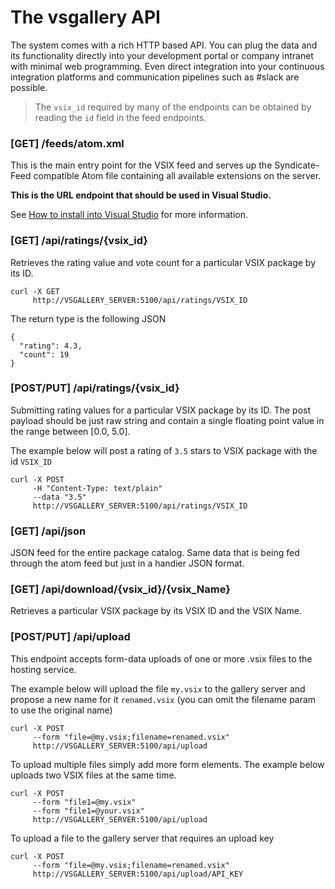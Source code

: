# The vsgallery API

The system comes with a rich HTTP based API. You can plug the data and its functionality directly into your development portal or company intranet with minimal web programming. Even direct integration into your continuous integration platforms and communication pipelines such as #slack are possible.

> The `vsix_id` required by many of the endpoints can be obtained by reading the `id` field in the feed endpoints.

### [GET] /feeds/atom.xml
This is the main entry point for the VSIX feed and serves up the Syndicate-Feed compatible Atom file containing all available extensions on the server. 

**This is the URL endpoint that should be used in Visual Studio.**

See [How to install into Visual Studio](#how-to-install-into-visual-studio) for more information.

### [GET] /api/ratings/{vsix_id}
Retrieves the rating value and vote count for a particular VSIX package by its ID. 

```
curl -X GET 
     http://VSGALLERY_SERVER:5100/api/ratings/VSIX_ID
```

The return type is the following JSON

```
{
  "rating": 4.3,
  "count": 19
}
```

### [POST/PUT] /api/ratings/{vsix_id}
Submitting rating values for a particular VSIX package by its ID. The post payload should be just raw string and contain a single floating point value in the range between [0.0, 5.0].

The example below will post a rating of `3.5` stars to VSIX package with the id `VSIX_ID`

```
curl -X POST 
     -H "Content-Type: text/plain" 
     --data "3.5" 
     http://VSGALLERY_SERVER:5100/api/ratings/VSIX_ID
```

### [GET] /api/json
JSON feed for the entire package catalog. Same data that is being fed through the atom feed but just in a handier JSON format.

### [GET] /api/download/{vsix_id}/{vsix_Name}
Retrieves a particular VSIX package by its VSIX ID and the VSIX Name.

### [POST/PUT] /api/upload
This endpoint accepts form-data uploads of one or more .vsix files to the hosting service. 

The example below will upload the file `my.vsix` to the gallery server and propose a new name for it `renamed.vsix` (you can omit the filename param to use the original name)

```
curl -X POST 
     --form "file=@my.vsix;filename=renamed.vsix" 
     http://VSGALLERY_SERVER:5100/api/upload
```

To upload multiple files simply add more form elements. The example below uploads two VSIX files at the same time.

```
curl -X POST 
     --form "file1=@my.vsix" 
     --form "file1=@your.vsix" 
     http://VSGALLERY_SERVER:5100/api/upload
```

To upload a file to the gallery server that requires an upload key

```
curl -X POST 
     --form "file=@my.vsix;filename=renamed.vsix" 
     http://VSGALLERY_SERVER:5100/api/upload/API_KEY
```